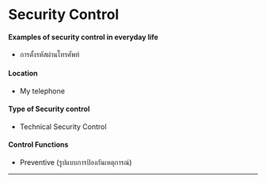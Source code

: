 # Security Control
#### Examples of security control in everyday life
* การตั้งรหัสผ่านโทรศัพท์
#### Location
* My telephone
#### Type of Security control
* Technical Security Control
#### Control Functions
* Preventive (รูปแบบการป้องกันเหตุการณ์)
  
---

